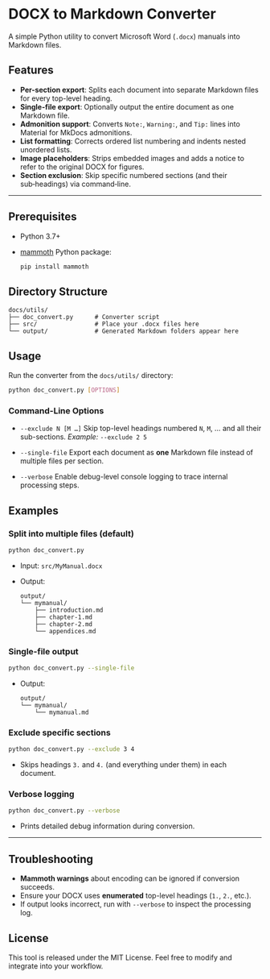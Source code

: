 # DOCX to Markdown Converter

A simple Python utility to convert Microsoft Word (`.docx`) manuals into Markdown files.

## Features

* **Per-section export**: Splits each document into separate Markdown files for every top-level heading.
* **Single-file export**: Optionally output the entire document as one Markdown file.
* **Admonition support**: Converts `Note:`, `Warning:`, and `Tip:` lines into Material for MkDocs admonitions.
* **List formatting**: Corrects ordered list numbering and indents nested unordered lists.
* **Image placeholders**: Strips embedded images and adds a notice to refer to the original DOCX for figures.
* **Section exclusion**: Skip specific numbered sections (and their sub‑headings) via command‑line.

---

## Prerequisites

* Python 3.7+
* [mammoth](https://github.com/mwilliamson/python-mammoth) Python package:

  ```bash
  pip install mammoth
  ```

## Directory Structure

```text
docs/utils/
├── doc_convert.py      # Converter script
├── src/                # Place your .docx files here
└── output/             # Generated Markdown folders appear here
```

## Usage

Run the converter from the `docs/utils/` directory:

```bash
python doc_convert.py [OPTIONS]
```

### Command-Line Options

* `--exclude N [M …]`
  Skip top-level headings numbered `N`, `M`, … and all their sub-sections.
  *Example:* `--exclude 2 5`

* `--single-file`
  Export each document as **one** Markdown file instead of multiple files per section.

* `--verbose`
  Enable debug-level console logging to trace internal processing steps.

## Examples

### Split into multiple files (default)

```bash
python doc_convert.py
```

* Input: `src/MyManual.docx`
* Output:

  ```text
  output/
  └── mymanual/
      ├── introduction.md
      ├── chapter-1.md
      ├── chapter-2.md
      └── appendices.md
  ```

### Single-file output

```bash
python doc_convert.py --single-file
```

* Output:

  ```text
  output/
  └── mymanual/
      └── mymanual.md
  ```

### Exclude specific sections

```bash
python doc_convert.py --exclude 3 4
```

* Skips headings `3.` and `4.` (and everything under them) in each document.

### Verbose logging

```bash
python doc_convert.py --verbose
```

* Prints detailed debug information during conversion.

---

## Troubleshooting

* **Mammoth warnings** about encoding can be ignored if conversion succeeds.
* Ensure your DOCX uses **enumerated** top-level headings (`1.`, `2.`, etc.).
* If output looks incorrect, run with `--verbose` to inspect the processing log.

## License

This tool is released under the MIT License. Feel free to modify and integrate into your workflow.
